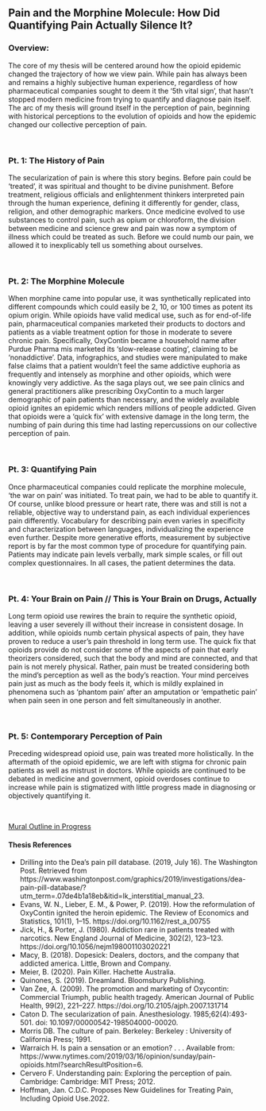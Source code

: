 <h2>Pain and the Morphine Molecule: How Did Quantifying Pain Actually Silence It?</h2>

<h3>Overview:</h3>
<p>The core of my thesis will be centered around how the opioid epidemic changed the trajectory of how we view pain. While pain has always been and remains a highly subjective human experience, regardless of how pharmaceutical companies sought to deem it the ‘5th vital sign’, that hasn’t stopped modern medicine from trying to quantify and diagnose pain itself. The arc of my thesis will ground itself in the perception of pain, beginning with historical perceptions to the evolution of opioids and how the epidemic changed our collective perception of pain. </p>
<br>
<h3>Pt. 1: The History of Pain</h3>
<p>The secularization of pain is where this story begins. Before pain could be ‘treated’, it was spiritual and thought to be divine punishment. Before treatment, religious officials and enlightenment thinkers interpreted pain through the human experience, defining it differently for gender, class, religion, and other demographic markers.  Once medicine evolved to use substances to control pain, such as opium or chloroform, the division between medicine and science grew and pain was now a symptom of illness which could be treated as such. Before we could numb our pain, we allowed it to inexplicably tell us something about ourselves.</p>
<br>
<h3>Pt. 2: The Morphine Molecule</h3>
<p>When morphine came into popular use, it was synthetically replicated into different compounds which could easily be 2, 10, or 100 times as potent its opium origin. While opioids have valid medical use, such as for end-of-life pain, pharmaceutical companies marketed their products to doctors and patients as a viable treatment option for those in moderate to severe chronic pain. Specifically, OxyContin became a household name after Purdue Pharma mis marketed its ‘slow-release coating’, claiming to be ‘nonaddictive’. Data, infographics, and studies were manipulated to make false claims that a patient wouldn’t feel the same addictive euphoria as frequently and intensely as morphine and other opioids, which were knowingly very addictive. As the saga plays out, we see pain clinics and general practitioners alike prescribing OxyContin to a much larger demographic of pain patients than necessary, and the widely available opioid ignites an epidemic which renders millions of people addicted. Given that opioids were a ‘quick fix’ with extensive damage in the long term, the numbing of pain during this time had lasting repercussions on our collective perception of pain.</p>
<br>
<h3>Pt. 3: Quantifying Pain</h3>
<p>Once pharmaceutical companies could replicate the morphine molecule, ‘the war on pain’ was initiated. To treat pain, we had to be able to quantify it. Of course, unlike blood pressure or heart rate, there was and still is not a reliable, objective way to understand pain, as each individual experiences pain differently. Vocabulary for describing pain even varies in specificity and characterization between languages, individualizing the experience even further. Despite more generative efforts, measurement by subjective report is by far the most common type of procedure for quantifying pain. Patients may indicate pain levels verbally, mark simple scales, or fill out complex questionnaires. In all cases, the patient determines the data.</p>
<br>

<h3>Pt. 4: Your Brain on Pain // This is Your Brain on Drugs, Actually</h3>
<p>Long term opioid use rewires the brain to require the synthetic opioid, leaving a user severely ill without their increase in consistent dosage. In addition, while opioids numb certain physical aspects of pain, they have proven to reduce a user’s pain threshold in long term use. The quick fix that opioids provide do not consider some of the aspects of pain that early theorizers considered, such that the body and mind are connected, and that pain is not merely physical. Rather, pain must be treated considering both the mind’s perception as well as the body’s reaction. Your mind perceives pain just as much as the body feels it, which is mildly explained in phenomena such as ‘phantom pain’ after an amputation or ‘empathetic pain’ when pain seen in one person and felt simultaneously in another.</p>
<br>
<h3>Pt. 5: Contemporary Perception of Pain</h3>
<p>Preceding widespread opioid use, pain was treated more holistically. In the aftermath of the opioid epidemic, we are left with stigma for chronic pain patients as well as mistrust in doctors. While opioids are continued to be debated in medicine and government, opioid overdoses continue to increase while pain is stigmatized with little progress made in diagnosing or objectively quantifying it. </p>
<br>

<a href="https://app.mural.co/t/newschool14/m/newschool14/1644164076276/57cd9ae1a8873e01cf031968ecc4f5ad2afda8e3?sender=u54b82929285b77d1439b0975">Mural Outline in Progress</a>



<h4>Thesis References</h4>
<ul>
    <li>Drilling into the Dea’s pain pill database. (2019, July 16). The Washington Post. Retrieved from https://www.washingtonpost.com/graphics/2019/investigations/dea-pain-pill-database/?utm_term=.07de4b1a18eb&amp;itid=lk_interstitial_manual_23.</li> 
    <li>Evans, W. N., Lieber, E. M., &amp; Power, P. (2019). How the reformulation of OxyContin ignited the heroin epidemic. The Review of Economics and Statistics, 101(1), 1–15. https://doi.org/10.1162/rest_a_00755 </li>
    <li>Jick, H., &amp; Porter, J. (1980). Addiction rare in patients treated with narcotics. New England Journal of Medicine, 302(2), 123–123. https://doi.org/10.1056/nejm198001103020221 </li>
    <li>Macy, B. (2018). Dopesick: Dealers, doctors, and the company that addicted america. Little, Brown and Company. </li>
    <li>Meier, B. (2020). Pain Killer. Hachette Australia. </li>
    <li>Quinones, S. (2019). Dreamland. Bloomsbury Publishing. </li>
    <li>Van Zee, A. (2009). The promotion and marketing of Oxycontin: Commercial Triumph, public health tragedy. American Journal of Public Health, 99(2), 221–227. https://doi.org/10.2105/ajph.2007.131714 </li>
   <li> Caton D. The secularization of pain. Anesthesiology. 1985;62(4):493-501. doi: 10.1097/00000542-198504000-00020. </li>
   <li> Morris DB. The culture of pain. Berkeley: Berkeley : University of California Press; 1991.</li>
   <li> Warraich H. Is pain a sensation or an emotion? . . . Available from: https://www.nytimes.com/2019/03/16/opinion/sunday/pain-opioids.html?searchResultPosition=6.</li>
   <li> Cervero F. Understanding pain: Exploring the perception of pain. Cambridge: Cambridge: MIT Press; 2012.</li>
   <li> Hoffman, Jan. C.D.C. Proposes New Guidelines for Treating Pain, Including Opioid Use.2022. </li>
</ul>
